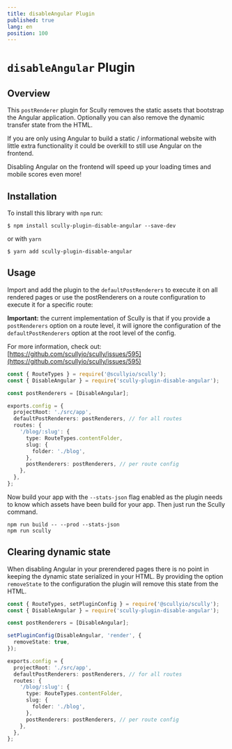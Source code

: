 ```yaml
---
title: disableAngular Plugin
published: true
lang: en
position: 100
---
```


# `disableAngular` Plugin

<div class="docs-link_table">
  <a class="repository" href="https://github.com/samvloeberghs/kwerri-oss/tree/master/projects/scully-plugin-disable-angular"></a>
</div>

## Overview

This `postRenderer` plugin for Scully removes the static assets that bootstrap the Angular application. Optionally you can also remove the dynamic transfer state from the HTML.

If you are only using Angular to build a static / informational website with little extra functionality it could be overkill to still use Angular on the frontend.

Disabling Angular on the frontend will speed up your loading times and mobile scores even more!

## Installation

To install this library with `npm` run:

```
$ npm install scully-plugin-disable-angular --save-dev
```

or with `yarn`

```
$ yarn add scully-plugin-disable-angular
```

## Usage

Import and add the plugin to the `defaultPostRenderers` to execute it on all rendered pages or use the postRenderers on a route configuration to execute it for a specific route:

**Important:** the current implementation of Scully is that if you provide a `postRenderers` option on a route level, it will ignore the configuration of the `defaultPostRenderers` option at the root level of the config.

For more information, check out: [https://github.com/scullyio/scully/issues/595](https://github.com/scullyio/scully/issues/595)

```typescript
const { RouteTypes } = require('@scullyio/scully');
const { DisableAngular } = require('scully-plugin-disable-angular');

const postRenderers = [DisableAngular];

exports.config = {
  projectRoot: './src/app',
  defaultPostRenderers: postRenderers, // for all routes
  routes: {
    '/blog/:slug': {
      type: RouteTypes.contentFolder,
      slug: {
        folder: './blog',
      },
      postRenderers: postRenderers, // per route config
    },
  },
};
```

Now build your app with the `--stats-json` flag enabled as the plugin needs to know which assets have been build for your app. Then just run the Scully command.

```
npm run build -- --prod --stats-json
npm run scully
```

## Clearing dynamic state

When disabling Angular in your prerendered pages there is no point in keeping the dynamic state serialized in your HTML. By providing the option `removeState` to the configuration the plugin will remove this state from the HTML.

```typescript
const { RouteTypes, setPluginConfig } = require('@scullyio/scully');
const { DisableAngular } = require('scully-plugin-disable-angular');

const postRenderers = [DisableAngular];

setPluginConfig(DisableAngular, 'render', {
  removeState: true,
});

exports.config = {
  projectRoot: './src/app',
  defaultPostRenderers: postRenderers, // for all routes
  routes: {
    '/blog/:slug': {
      type: RouteTypes.contentFolder,
      slug: {
        folder: './blog',
      },
      postRenderers: postRenderers, // per route config
    },
  },
};
```

